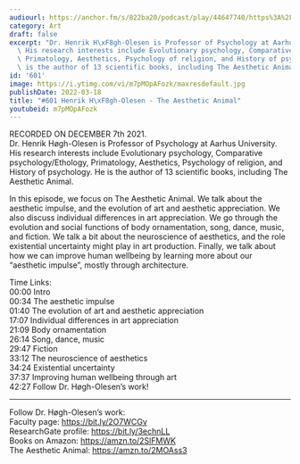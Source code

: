 ```yaml
---
audiourl: https://anchor.fm/s/822ba20/podcast/play/44647740/https%3A%2F%2Fd3ctxlq1ktw2nl.cloudfront.net%2Fstaging%2F2021-11-10%2F56ab91ac-c51b-6e22-0aa7-2cc85f232e9b.m4a
category: Art
draft: false
excerpt: "Dr. Henrik H\xF8gh-Olesen is Professor of Psychology at Aarhus University.\
  \ His research interests include Evolutionary psychology, Comparative psychology/Ethology,\
  \ Primatology, Aesthetics, Psychology of religion, and History of psychology. He\
  \ is the author of 13 scientific books, including The Aesthetic Animal."
id: '601'
image: https://i.ytimg.com/vi/m7pMOpAFozk/maxresdefault.jpg
publishDate: 2022-03-18
title: "#601 Henrik H\xF8gh-Olesen - The Aesthetic Animal"
youtubeid: m7pMOpAFozk
---
```

<div class="timelinks">

RECORDED ON DECEMBER 7th 2021.  
Dr. Henrik Høgh-Olesen is Professor of Psychology at Aarhus University. His research interests include Evolutionary psychology, Comparative psychology/Ethology, Primatology, Aesthetics, Psychology of religion, and History of psychology. He is the author of 13 scientific books, including The Aesthetic Animal.

In this episode, we focus on The Aesthetic Animal. We talk about the aesthetic impulse, and the evolution of art and aesthetic appreciation. We also discuss individual differences in art appreciation. We go through the evolution and social functions of body ornamentation, song, dance, music, and fiction. We talk a bit about the neuroscience of aesthetics, and the role existential uncertainty might play in art production. Finally, we talk about how we can improve human wellbeing by learning more about our “aesthetic impulse”, mostly through architecture.

Time Links:  
<time>00:00</time> Intro  
<time>00:34</time> The aesthetic impulse  
<time>01:40</time> The evolution of art and aesthetic appreciation  
<time>17:07</time> Individual differences in art appreciation  
<time>21:09</time> Body ornamentation  
<time>26:14</time> Song, dance, music  
<time>29:47</time> Fiction  
<time>33:12</time> The neuroscience of aesthetics  
<time>34:24</time> Existential uncertainty  
<time>37:37</time> Improving human wellbeing through art  
<time>42:27</time> Follow Dr. Høgh-Olesen’s work!

---

Follow Dr. Høgh-Olesen’s work:  
Faculty page: https://bit.ly/2O7WCGv  
ResearchGate profile: https://bit.ly/3echnLL  
Books on Amazon: https://amzn.to/2SlFMWK  
The Aesthetic Animal: https://amzn.to/2MOAss3
</div>

